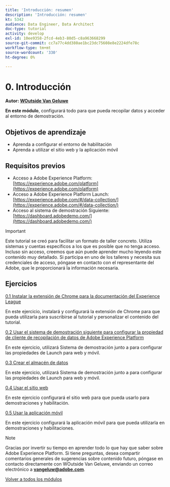 ```yaml
---
title: 'Introducción: resumen'
description: 'Introducción: resumen'
kt: 5342
audience: Data Engineer, Data Architect
doc-type: tutorial
activity: develop
exl-id: 10ee9358-2fcd-4eb3-80d5-c8a963668299
source-git-commit: cc7a77c4dd380ae1bc23dc75608e8e2224dfe78c
workflow-type: tm+mt
source-wordcount: '330'
ht-degree: 0%

---
```


# 0. Introducción

**Autor: [WOutside Van Geluwe](https://www.linkedin.com/in/woutervangeluwe/)**

**En este módulo**, configurará todo para que pueda recopilar datos y acceder al entorno de demostración.

## Objetivos de aprendizaje

- Aprenda a configurar el entorno de habilitación
- Aprenda a utilizar el sitio web y la aplicación móvil

## Requisitos previos

- Acceso a Adobe Experience Platform: [https://experience.adobe.com/platform](https://experience.adobe.com/platform)
- Acceso a Adobe Experience Platform Launch: [https://experience.adobe.com/#/data-collection/](https://experience.adobe.com/#/data-collection/)
- Acceso al sistema de demostración Siguiente: [https://dashboard.adobedemo.com/](https://dashboard.adobedemo.com/)

>[!IMPORTANT]
>
>Este tutorial se creó para facilitar un formato de taller concreto. Utiliza sistemas y cuentas específicos a los que es posible que no tenga acceso. Incluso sin acceso, creemos que aún puede aprender mucho leyendo este contenido muy detallado. Si participa en uno de los talleres y necesita sus credenciales de acceso, póngase en contacto con el representante del Adobe, que le proporcionará la información necesaria.


## Ejercicios

[0.1 Instalar la extensión de Chrome para la documentación del Experience League](./ex1.md)

En este ejercicio, instalará y configurará la extensión de Chrome para que pueda utilizarla para suscribirse al tutorial y personalizar el contenido del tutorial.

[0.2 Usar el sistema de demostración siguiente para configurar la propiedad de cliente de recopilación de datos de Adobe Experience Platform](./ex2.md)

En este ejercicio, utilizará Sistema de demostración junto a para configurar las propiedades de Launch para web y móvil.

[0.3 Crear el almacén de datos](./ex3.md)

En este ejercicio, utilizará Sistema de demostración junto a para configurar las propiedades de Launch para web y móvil.

[0.4 Usar el sitio web](./ex4.md)

En este ejercicio configurará el sitio web para que pueda usarlo para demostraciones y habilitación.

[0.5 Usar la aplicación móvil](./ex5.md)

En este ejercicio configurará la aplicación móvil para que pueda utilizarla en demostraciones y habilitaciones.

>[!NOTE]
>
>Gracias por invertir su tiempo en aprender todo lo que hay que saber sobre Adobe Experience Platform. Si tiene preguntas, desea compartir comentarios generales de sugerencias sobre contenido futuro, póngase en contacto directamente con WOutside Van Geluwe, enviando un correo electrónico a **vangeluw@adobe.com**.

[Volver a todos los módulos](../../overview.md)
